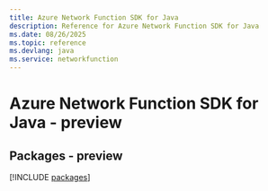 ```yaml
---
title: Azure Network Function SDK for Java
description: Reference for Azure Network Function SDK for Java
ms.date: 08/26/2025
ms.topic: reference
ms.devlang: java
ms.service: networkfunction
---
```

# Azure Network Function SDK for Java - preview
## Packages - preview
[!INCLUDE [packages](network-function-index.md)]